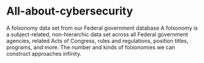 # All-about-cybersecurity
A folxonomy data set from our Federal government database
A folxonomy is a subject-related, non-hierarchic data set across all Federal government agencies, related Acts of Congress, rules and regulations, position titles, programs, and more. The number and kinds of folxonomies we can construct approaches infinity.

